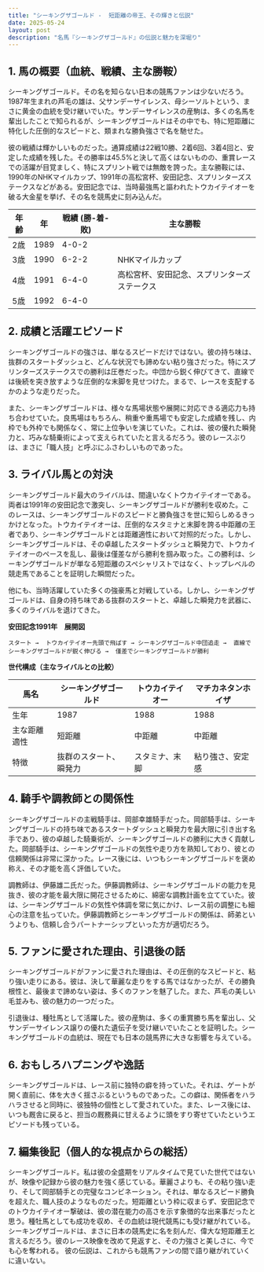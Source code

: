 ```yaml
---
title: "シーキングザゴールド -  短距離の帝王、その輝きと伝説"
date: 2025-05-24
layout: post
description: "名馬『シーキングザゴールド』の伝説と魅力を深堀り"
---
```


## 1. 馬の概要（血統、戦績、主な勝鞍）

シーキングザゴールド。その名を知らない日本の競馬ファンは少ないだろう。1987年生まれの芦毛の雄は、父サンデーサイレンス、母シーソルトという、まさに黄金の血統を受け継いでいた。サンデーサイレンスの産駒は、多くの名馬を輩出したことで知られるが、シーキングザゴールドはその中でも、特に短距離に特化した圧倒的なスピードと、類まれな勝負強さで名を馳せた。

彼の戦績は輝かしいものだった。通算成績は22戦10勝、2着6回、3着4回と、安定した成績を残した。その勝率は45.5%と決して高くはないものの、重賞レースでの活躍が目覚ましく、特にスプリント戦では無敵を誇った。主な勝鞍には、1990年のNHKマイルカップ、1991年の高松宮杯、安田記念、スプリンターズステークスなどがある。安田記念では、当時最強馬と謳われたトウカイテイオーを破る大金星を挙げ、その名を競馬史に刻み込んだ。

| 年齢 | 年 | 戦績 (勝-着-敗) | 主な勝鞍 |
|---|---|---|---|
| 2歳 | 1989 | 4-0-2 |  |
| 3歳 | 1990 | 6-2-2 | NHKマイルカップ |
| 4歳 | 1991 | 6-4-0 | 高松宮杯、安田記念、スプリンターズステークス |
| 5歳 | 1992 | 6-4-0 |  |


## 2. 成績と活躍エピソード

シーキングザゴールドの強さは、単なるスピードだけではない。彼の持ち味は、抜群のスタートダッシュと、どんな状況でも諦めない粘り強さだった。特にスプリンターズステークスでの勝利は圧巻だった。中団から鋭く伸びてきて、直線では後続を突き放すような圧倒的な末脚を見せつけた。まるで、レースを支配するかのような走りだった。

また、シーキングザゴールドは、様々な馬場状態や展開に対応できる適応力も持ち合わせていた。良馬場はもちろん、稍重や重馬場でも安定した成績を残し、内枠でも外枠でも関係なく、常に上位争いを演じていた。これは、彼の優れた瞬発力と、巧みな騎乗術によって支えられていたと言えるだろう。彼のレースぶりは、まさに「職人技」と呼ぶにふさわしいものであった。


## 3. ライバル馬との対決

シーキングザゴールド最大のライバルは、間違いなくトウカイテイオーである。両者は1991年の安田記念で激突し、シーキングザゴールドが勝利を収めた。このレースは、シーキングザゴールドのスピードと勝負強さを世に知らしめるきっかけとなった。トウカイテイオーは、圧倒的なスタミナと末脚を誇る中距離の王者であり、シーキングザゴールドとは距離適性において対照的だった。しかし、シーキングザゴールドは、その卓越したスタートダッシュと瞬発力で、トウカイテイオーのペースを乱し、最後は僅差ながら勝利を掴み取った。この勝利は、シーキングザゴールドが単なる短距離のスペシャリストではなく、トップレベルの競走馬であることを証明した瞬間だった。

他にも、当時活躍していた多くの強豪馬と対戦している。しかし、シーキングザゴールドは、自身の持ち味である抜群のスタートと、卓越した瞬発力を武器に、多くのライバルを退けてきた。

**安田記念1991年　展開図**

```
スタート →  トウカイテイオー先頭で飛ばす → シーキングザゴールド中団追走 →  直線でシーキングザゴールドが鋭く伸びる →  僅差でシーキングザゴールドが勝利
```

**世代構成（主なライバルとの比較）**

| 馬名           | シーキングザゴールド | トウカイテイオー | マチカネタンホイザ |
|---------------|--------------------|--------------------|--------------------|
| 生年           | 1987              | 1988              | 1988              |
| 主な距離適性   | 短距離             | 中距離             | 中距離             |
| 特徴           | 抜群のスタート、瞬発力 | スタミナ、末脚       | 粘り強さ、安定感     |


## 4. 騎手や調教師との関係性

シーキングザゴールドの主戦騎手は、岡部幸雄騎手だった。岡部騎手は、シーキングザゴールドの持ち味であるスタートダッシュと瞬発力を最大限に引き出す名手であり、彼の卓越した騎乗術が、シーキングザゴールドの勝利に大きく貢献した。岡部騎手は、シーキングザゴールドの気性や走り方を熟知しており、彼との信頼関係は非常に深かった。レース後には、いつもシーキングザゴールドを褒め称え、その才能を高く評価していた。

調教師は、伊藤雄二氏だった。伊藤調教師は、シーキングザゴールドの能力を見抜き、彼の才能を最大限に開花させるために、綿密な調教計画を立てていた。彼は、シーキングザゴールドの気性や体調を常に気にかけ、レース前の調整にも細心の注意を払っていた。伊藤調教師とシーキングザゴールドの関係は、師弟というよりも、信頼し合うパートナーシップといった方が適切だろう。


## 5. ファンに愛された理由、引退後の話

シーキングザゴールドがファンに愛された理由は、その圧倒的なスピードと、粘り強い走りにある。彼は、決して華麗な走りをする馬ではなかったが、その勝負根性と、最後まで諦めない姿は、多くのファンを魅了した。また、芦毛の美しい毛並みも、彼の魅力の一つだった。

引退後は、種牡馬として活躍した。彼の産駒は、多くの重賞勝ち馬を輩出し、父サンデーサイレンス譲りの優れた遺伝子を受け継いでいたことを証明した。シーキングザゴールドの血統は、現在でも日本の競馬界に大きな影響を与えている。


## 6. おもしろハプニングや逸話

シーキングザゴールドは、レース前に独特の癖を持っていた。それは、ゲートが開く直前に、体を大きく揺さぶるというものであった。この癖は、関係者をハラハラさせると同時に、彼独特の個性として愛されていた。また、レース後には、いつも厩舎に戻ると、担当の厩務員に甘えるように頭をすり寄せていたというエピソードも残っている。


## 7. 編集後記（個人的な視点からの総括）

シーキングザゴールド。私は彼の全盛期をリアルタイムで見ていた世代ではないが、映像や記録から彼の魅力を強く感じている。華麗さよりも、その粘り強い走り、そして岡部騎手との完璧なコンビネーション。それは、単なるスピード勝負を超えた、職人技のようなものだった。短距離という枠に収まらず、安田記念でのトウカイテイオー撃破は、彼の潜在能力の高さを示す象徴的な出来事だったと思う。種牡馬としても成功を収め、その血統は現代競馬にも受け継がれている。シーキングザゴールドは、まさに日本の競馬史に名を刻んだ、偉大な短距離王と言えるだろう。彼のレース映像を改めて見返すと、その力強さと美しさに、今でも心を奪われる。  彼の伝説は、これからも競馬ファンの間で語り継がれていくに違いない。
